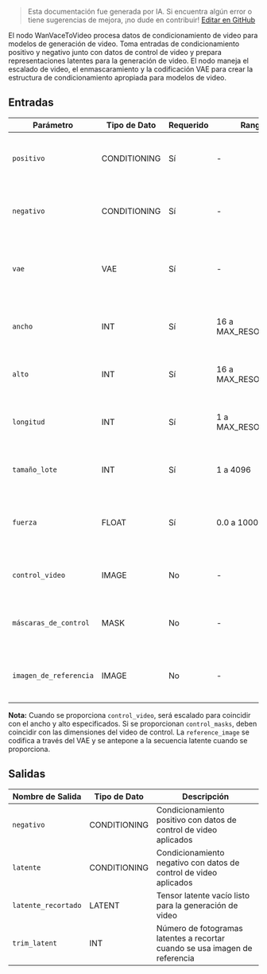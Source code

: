> Esta documentación fue generada por IA. Si encuentra algún error o tiene sugerencias de mejora, ¡no dude en contribuir! [Editar en GitHub](https://github.com/Comfy-Org/embedded-docs/blob/main/comfyui_embedded_docs/docs/WanVaceToVideo/es.md)

El nodo WanVaceToVideo procesa datos de condicionamiento de video para modelos de generación de video. Toma entradas de condicionamiento positivo y negativo junto con datos de control de video y prepara representaciones latentes para la generación de video. El nodo maneja el escalado de video, el enmascaramiento y la codificación VAE para crear la estructura de condicionamiento apropiada para modelos de video.

## Entradas

| Parámetro | Tipo de Dato | Requerido | Rango | Descripción |
|-----------|-----------|----------|-------|-------------|
| `positivo` | CONDITIONING | Sí | - | Entrada de condicionamiento positivo para guiar la generación |
| `negativo` | CONDITIONING | Sí | - | Entrada de condicionamiento negativo para guiar la generación |
| `vae` | VAE | Sí | - | Modelo VAE utilizado para codificar imágenes y fotogramas de video |
| `ancho` | INT | Sí | 16 a MAX_RESOLUTION | Ancho del video de salida en píxeles (por defecto: 832, paso: 16) |
| `alto` | INT | Sí | 16 a MAX_RESOLUTION | Alto del video de salida en píxeles (por defecto: 480, paso: 16) |
| `longitud` | INT | Sí | 1 a MAX_RESOLUTION | Número de fotogramas en el video (por defecto: 81, paso: 4) |
| `tamaño_lote` | INT | Sí | 1 a 4096 | Número de videos a generar simultáneamente (por defecto: 1) |
| `fuerza` | FLOAT | Sí | 0.0 a 1000.0 | Intensidad de control para el condicionamiento de video (por defecto: 1.0, paso: 0.01) |
| `control_video` | IMAGE | No | - | Video de entrada opcional para condicionamiento de control |
| `máscaras_de_control` | MASK | No | - | Máscaras opcionales para controlar qué partes del video modificar |
| `imagen_de_referencia` | IMAGE | No | - | Imagen de referencia opcional para condicionamiento adicional |

**Nota:** Cuando se proporciona `control_video`, será escalado para coincidir con el ancho y alto especificados. Si se proporcionan `control_masks`, deben coincidir con las dimensiones del video de control. La `reference_image` se codifica a través del VAE y se antepone a la secuencia latente cuando se proporciona.

## Salidas

| Nombre de Salida | Tipo de Dato | Descripción |
|-------------|-----------|-------------|
| `negativo` | CONDITIONING | Condicionamiento positivo con datos de control de video aplicados |
| `latente` | CONDITIONING | Condicionamiento negativo con datos de control de video aplicados |
| `latente_recortado` | LATENT | Tensor latente vacío listo para la generación de video |
| `trim_latent` | INT | Número de fotogramas latentes a recortar cuando se usa imagen de referencia |
